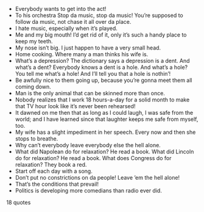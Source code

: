  - Everybody wants to get into the act!
 - To his orchestra Stop da music, stop da music! You’re supposed to follow da music, not chase it all over da place.
 - I hate music, especially when it’s played.
 - Me and my big mouth! I’d get rid of it, only it’s such a handy place to keep my teeth.
 - My nose isn’t big. I just happen to have a very small head.
 - Home cooking. Where many a man thinks his wife is.
 - What’s a depression? The dictionary says a depression is a dent. And what’s a dent? Everybody knows a dent is a hole. And what’s a hole? You tell me what’s a hole! And I’ll tell you that a hole is nothin’!
 - Be awfully nice to them going up, because you’re gonna meet them all coming down.
 - Man is the only animal that can be skinned more than once.
 - Nobody realizes that I work 18 hours-a-day for a solid month to make that TV hour look like it’s never been rehearsed!
 - It dawned on me then that as long as I could laugh, I was safe from the world; and I have learned since that laughter keeps me safe from myself, too.
 - My wife has a slight impediment in her speech. Every now and then she stops to breathe.
 - Why can’t everybody leave everybody else the hell alone.
 - What did Napolean do for relaxation? He read a book. What did Lincoln do for relaxation? He read a book. What does Congress do for relaxation? They book a red.
 - Start off each day with a song.
 - Don’t put no constrictions on da people! Leave ’em the hell alone!
 - That’s the conditions that prevail!
 - Politics is developing more comedians than radio ever did.

18 quotes